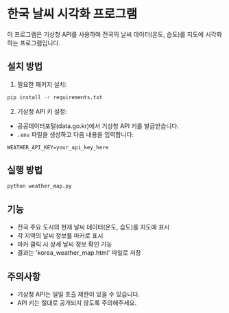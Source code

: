 # 한국 날씨 시각화 프로그램

이 프로그램은 기상청 API를 사용하여 전국의 날씨 데이터(온도, 습도)를 지도에 시각화하는 프로그램입니다.

## 설치 방법

1. 필요한 패키지 설치:
```bash
pip install -r requirements.txt
```

2. 기상청 API 키 설정:
- 공공데이터포털(data.go.kr)에서 기상청 API 키를 발급받습니다.
- `.env` 파일을 생성하고 다음 내용을 입력합니다:
```
WEATHER_API_KEY=your_api_key_here
```

## 실행 방법

```bash
python weather_map.py
```

## 기능

- 전국 주요 도시의 현재 날씨 데이터(온도, 습도)를 지도에 표시
- 각 지역의 날씨 정보를 마커로 표시
- 마커 클릭 시 상세 날씨 정보 확인 가능
- 결과는 'korea_weather_map.html' 파일로 저장

## 주의사항

- 기상청 API는 일일 호출 제한이 있을 수 있습니다.
- API 키는 절대로 공개되지 않도록 주의해주세요. 